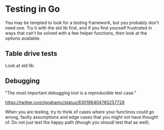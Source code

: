 # Testing in Go

You may be tempted to look for a testing framework, but you probably don't need one. Try it with the std lib first, and if you find yourself frustrated in ways that can't be solved with a few helper functions, *then* look at the options available. 

## Table drive tests 

Look at std lib. 



## Debugging 

"The most important debugging tool is a reproducible test case."

https://twitter.com/jgrahamc/status/830196404765257728

When you are testing, try to think of cases where your functinos could go wrong, faulty assumptions and edge cases that you might not have thought of. Do not just test the happy path (though you shoudl test that as well). 
